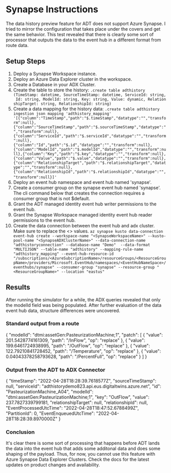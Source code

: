 # Synapse Instructions

The data history preview feature for ADT does not support Azure Synapse.  I tried to mirror the configuration that takes place under the covers and get the same behavior.  This test revealed that there is clearly some sort of processor that outputs the data to the event hub in a different format from route data.

## Setup Steps

1. Deploy a Synapse Workspace instance.
2. Deploy an Azure Data Explorer cluster in the workspace.
3. Create a Database in your ADX Cluster.
4. Create the table to store the history: `.create table adthistory (TimeStamp: datetime, SourceTimeStamp: datetime, ServiceId: string, Id: string, ModelId: string, Key: string, Value: dynamic, RelationshipTarget: string, RelationshipId: string)`
5. Create a data mapping for the history data: `.create table adthistory ingestion json mapping 'adthistory_mapping' '[{"column":"TimeStamp","path":"$.timeStamp","datatype":"","transform":null},{"column":"SourceTimeStamp","path":"$.sourceTimeStamp","datatype":"","transform":null},{"column":"ServiceId","path":"$.serviceId","datatype":"","transform":null},{"column":"Id","path":"$.id","datatype":"","transform":null},{"column":"ModelId","path":"$.modelId","datatype":"","transform":null},{"column":"Key","path":"$.key","datatype":"","transform":null},{"column":"Value","path":"$.value","datatype":"","transform":null},{"column":"RelationshipTarget","path":"$.relationshipTarget","datatype":"","transform":null},{"column":"RelationshipId","path":"$.relationshipId","datatype":"","transform":null}]'` 
6. Deploy an event hub namespace and event hub named 'synapse'.
7. Create a consumer group on the synapse event hub named 'synapse'.  The cli command below that creates the connection requires a consumer group that is not $default.
8. Grant the ADT managed identity event hub writer permissions to the event hub.
9. Grant the Synapse Workspace managed identity event hub reader permissions to the event hub.
10. Create the data connection between the event hub and adx cluster.  Make sure to replace the <> values.
`az synapse kusto data-connection event-hub create --workspace-name "<SynapseWorkspaceName>" --kusto-pool-name "<SynapseADXClusterName>" --data-connection-name "adthistoryconnection" --database-name "Demo"  --data-format "MULTIJSON" --table-name "adthistory" --mapping-rule-name "adthistory_mapping" --event-hub-resource-id "/subscriptions/<AzureSubcriptionName>/resourceGroups/<ResourceGroupName>/providers/Microsoft.EventHub/namespaces/<EventHubNameSpace>/eventhubs/synapse" --consumer-group "synapse" --resource-group "<ResourceGroupName>" --location "eastus"`

## Results

After running the simulator for a while, the ADX queries revealed that only the modelId field was being populated.  After further evaluation of the data event hub data, structure differences were uncovered.

### Standard output from a route

{
  "modelId": "dtmi:assetGen:PasteurizationMachine;1",
  "patch": [
    {
      "value": 201.5428774161309,
      "path": "/InFlow",
      "op": "replace"
    },
    {
      "value": 199.6461724938995,
      "path": "/OutFlow",
      "op": "replace"
    },
    {
      "value": 122.79210841728452,
      "path": "/Temperature",
      "op": "replace"
    },
    {
      "value": 0.04043378258793628,
      "path": "/PercentFull",
      "op": "replace"
    }
  ]
}

### Output from the ADT to ADX Connector

{
    "timeStamp": "2022-04-28T18:28:39.7618577Z",
    "sourceTimeStamp": null,
    "serviceId": "adthistorydemo823.api.eus.digitaltwins.azure.net",
    "id": "PasteurizationMachine_A04",
    "modelId": "dtmi:assetGen:PasteurizationMachine;1",
    "key": "OutFlow",
    "value": 237.7827339799181,
    "relationshipTarget": null,
    "relationshipId": null,
    "EventProcessedUtcTime": "2022-04-28T18:47:52.6788499Z",
    "PartitionId": 0,
    "EventEnqueuedUtcTime": "2022-04-28T18:28:39.8970000Z"
}

### Conclusion

It's clear there is some sort of processing that happens before ADT lands the data into the event hub that adds some additonal data and does some shaping of the payload.  Thus, for now, you cannot use this feature with Azure Synapse Data Explorer Clusters.  Check the docs for the latest updates on product changes and availability.